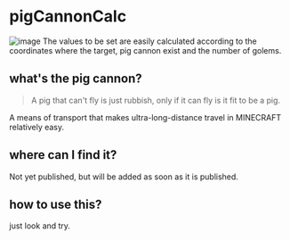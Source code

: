 # pigCannonCalc
![image](https://github.com/TaichiServer/pigCannonCalc/assets/143985949/1afa8532-93d5-454c-b22e-0db078b8cf4a)
The values to be set are easily calculated according to the coordinates where the target, pig cannon exist and the number of golems.
## what's the pig cannon?
> A pig that can't fly is just rubbish, only if it can fly is it fit to be a pig.

A means of transport that makes ultra-long-distance travel in MINECRAFT relatively easy.
## where can I find it?
Not yet published, but will be added as soon as it is published.
## how to use this?
just look and try.

